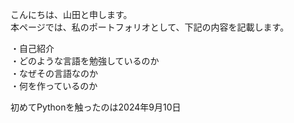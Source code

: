 
こんにちは、山田と申します。<br>
本ページでは、私のポートフォリオとして、下記の内容を記載します。<br>

・自己紹介<br>
・どのような言語を勉強しているのか<br>
・なぜその言語なのか<br>
・何を作っているのか<br>


初めてPythonを触ったのは2024年9月10日




